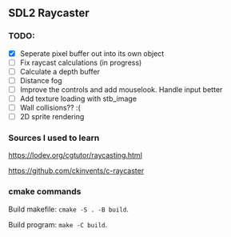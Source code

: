 ## SDL2 Raycaster

### TODO:

- [x] Seperate pixel buffer out into its own object
- [ ] Fix raycast calculations (in progress)
- [ ] Calculate a depth buffer
- [ ] Distance fog
- [ ] Improve the controls and add mouselook. Handle input better 
- [ ] Add texture loading with stb_image
- [ ] Wall collisions?? :(
- [ ] 2D sprite rendering

### Sources I used to learn

https://lodev.org/cgtutor/raycasting.html

https://github.com/ckinvents/c-raycaster

### cmake commands

Build makefile: `cmake -S . -B build`.

Build program: `make -C build`.

